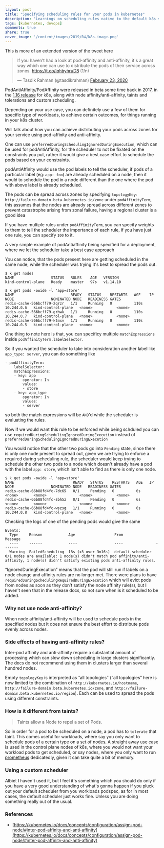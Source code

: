 ```yaml
---
layout: post
title: "Specifying scheduling rules for your pods in kubernetes"
description: "Learnings on scheduling rules native to the default k8s scheduler"
tags: [kubernetes, devops]
comments: true
share: true
cover_image: '/content/images/2019/04/k8s-image.png'
---
```


This is more of an extended version of the tweet here 

<blockquote class="twitter-tweet"><p lang="en" dir="ltr">If you haven&#39;t had a look at pod-affinity and anti-affinity, it&#39;s a great way which one can use to distribute the pods of their service across zones. <a href="https://t.co/iqhbyhruD8">https://t.co/iqhbyhruD8</a> (1/n)</p>&mdash; Tasdik Rahman (@tasdikrahman) <a href="https://twitter.com/tasdikrahman/status/1231635358363729920?ref_src=twsrc%5Etfw">February 23, 2020</a></blockquote> <script async src="https://platform.twitter.com/widgets.js" charset="utf-8"></script> 


PodAntiAffinity/PodAffinity were released in beta some time back in 2017, in the [1.16 release](https://kubernetes.io/blog/2017/03/advanced-scheduling-in-kubernetes/) for k8s, along with node affinity/anti-affinity, taints and tolerations and custom scheduling.

Depending on your use case, you can definitely use a few of them for specific type of workloads, to achieve certain outcomes, for things running in your k8s cluster.

Will talk about how you can achieve distributing your pods across zones for your service using pod-affinity and anti-affinity.

One can use `preferredDuringSchedulingIgnoredDuringExecution`, which can be used for podAntiAffinity, for the scheduler to not be fixated on the constraints you put, rather it would give a best case effort to schedule the pods based on your constraints.

podAntiAffinity would use the pod labels to tell the scheduler, if pods of a particular label (eg: `app: foo`) are already scheduled on a node, then it would to schedule the pod in a node different than the one where the pod with above label is already scheduled. 

The pods can be spread across zones by specifying `topologyKey: http://failure-domain.beta.kubernetes.io/zone` under `podAffinityTerm`, this assumes that the nodes are already spread across different zones to prevent catastrophe arising from zonal failure, having a regional cluster is a good idea

If you have multiple rules under `podAffinityTerm`, you can specify weights to them to tell the scheduler the importance of each rule, if you have just one rule, you can specify `100` to it.

A very simple example of podAntiaffinity being specified for a deployment, where we let the scheduler take a best case approach

<script src="https://gist.github.com/tasdikrahman/b706b8e9c57d8b7ec3e311ab0dacb188.js"></script>

You can notice, that the pods present here are getting scheduled in the same node, while the scheduler was trying it's best to spread the pods out. 

```
$ k get nodes
NAME                 STATUS   ROLES    AGE   VERSION
kind-control-plane   Ready    master   97s   v1.14.10
```

```
$ k get pods -owide -l 'app=store'
NAME                          READY   STATUS    RESTARTS   AGE    IP           NODE                 NOMINATED NODE   READINESS GATES
redis-cache-566bcff79-2qrzr   1/1     Running   0          110s   10.244.0.6   kind-control-plane   <none>           <none>
redis-cache-566bcff79-grhwk   1/1     Running   0          110s   10.244.0.7   kind-control-plane   <none>           <none>
redis-cache-566bcff79-ktmxv   1/1     Running   0          110s   10.244.0.5   kind-control-plane   <none>           <none>
```

One thing to note here is that, you can specificy multiple `matchExpressions` inside `podAffinityTerm.labelSelector`.

So if you wanted the scheduler to take into consideration another label like `app_type: server`, you can do something like

```
- podAffinityTerm:
    labelSelector:
    matchExpressions:
    - key: app
        operator: In
        values:
        - store
    - key: app_type
        operator: In
        values:
        - server
```
so both the match expressions will be `AND`'d while the scheduler is evaluating the rules.

Now if we would want this rule to be enforced while being schduled you can use `requiredDuringSchedulingIgnoredDuringExecution` instead of `preferredDuringSchedulingIgnoredDuringExecution`

<script src="https://gist.github.com/tasdikrahman/927f44bf2efb1dacea51f316d4c53e42.js"></script>

You would notice that the other two pods go into `Pending` state, since there is only one node present to spread out, given we are trying to enforce a required during scheduling rule, the scheduler would keep trying to schedule the other two pods to a node which doesn't already have a pod with the label `app: store`, which isn't able to find as there is only one node. 

```
$ k get pods -owide -l 'app=store'
NAME                           READY   STATUS    RESTARTS   AGE   IP           NODE                 NOMINATED NODE   READINESS GATES
redis-cache-66b88fd4fc-7dc65   0/1     Pending   0          6s    <none>       <none>               <none>           <none>
redis-cache-66b88fd4fc-sbh5z   0/1     Pending   0          6s    <none>       <none>               <none>           <none>
redis-cache-66b88fd4fc-wszsq   1/1     Running   0          6s    10.244.0.8   kind-control-plane   <none>           <none>
```

Checking the logs of one of the pending pods would give the same

```
Events:
  Type     Reason            Age                  From               Message
  ----     ------            ----                 ----               -------
  Warning  FailedScheduling  18s (x3 over 3m16s)  default-scheduler  0/1 nodes are available: 1 node(s) didn't match pod affinity/anti-affinity, 1 node(s) didn't satisfy existing pods anti-affinity rules.
```

“IgnoredDuringExecution” means that the pod will still run if labels on a node change and affinity rules are no longer met. There were plans to have `requiredDuringSchedulingRequiredDuringExecution` which will evict pods from nodes as soon as they don’t satisfy the node affinity rule(s), but I haven't seen that in the release docs, so not sure when is it scheduled to be added.

### Why not use node anti-affinity? 

When node affinity/anti-affinity will be used to schedule pods in the specified nodes but it does not ensure the best effort to distribute pods evenly across nodes.


### Side effects of having anti-affinity rules? 

Inter-pod affinity and anti-affinity require a substantial amount of processing which can slow down scheduling in large clusters significantly. The docs do not recommend using them in clusters larger than several hundred nodes.

Empty `topologyKey` is interpreted as “all topologies” (“all topologies” here is now limited to the combination of `http://kubernetes.io/hostname`, `http://failure-domain.beta.kubernetes.io/zone`, and `http://failure-domain.beta.kubernetes.io/region`). Each can be used to spread the pods using different constraints. 

### How is it different from taints?

> Taints allow a Node to repel a set of Pods.

So in order for a pod to be scheduled on a node, a pod has to `tolerate` that taint. This comes useful for workloads, where say you only want to schedule pods of a certain type on a set of nodes. A straight away use case is used in the control plane nodes of k8s, where you would not want your workload pods to get scheduled, or say nodes, where you only want to run [prometheus](https://prometheus.io/) dedicatedly, given it can take quite a bit of memory.

### Using a custom scheduler

Albiet I haven't used it, but I feel it's something which you should do only if you have a very good understanding of what's gonna happen if you pluck out your default scheduler from you workloads podspec, as for in most cases, the default scheduler just works fine. Unless you are doing something really out of the usual.


### References

- [https://kubernetes.io/docs/concepts/configuration/assign-pod-node/#inter-pod-affinity-and-anti-affinity](https://kubernetes.io/docs/concepts/configuration/assign-pod-node/#inter-pod-affinity-and-anti-affinity)
